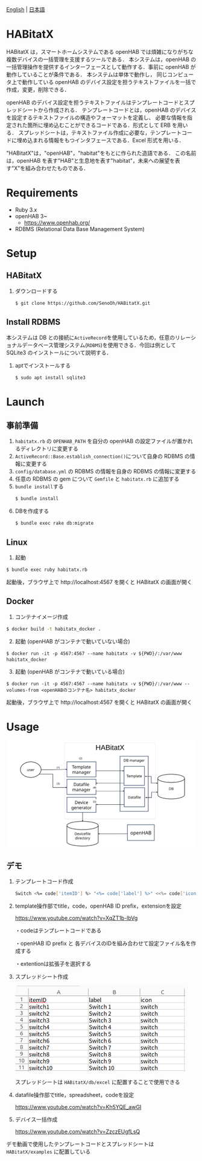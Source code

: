 [English][] | [日本語][]


[English]:  https://github.com/nomlab/HABitatX/README.md       "English"
[日本語]:    https://github.com/nomlab/HABitatX/README.ja.md    "日本語"

# HABitatX
HABitatX は，スマートホームシステムである openHAB では煩雑になりがちな複数デバイスの一括管理を支援するツールである．
本システムは，openHAB の一括管理操作を提供するインターフェースとして動作する．事前に openHAB が動作していることが条件である．
本システムは単体で動作し， 同じコンピュータ上で動作している openHAB のデバイス設定を担うテキストファイルを一括で作成，変更，削除できる．

openHAB のデバイス設定を担うテキストファイルはテンプレートコードとスプレッドシートから作成される．
テンプレートコードとは，openHAB のデバイスを設定するテキストファイルの構造やフォーマットを定義し、
必要な情報を指定された箇所に埋め込むことができるコードである．形式として ERB を用いる．
スプレッドシートは，テキストファイル作成に必要な，テンプレートコードに埋め込まれる情報をもつインタフェースである．Excel 形式を用いる．

"HABitatX"は，"openHAB"，"habitat"をもとに作られた造語である．
この名前は，openHAB を表す"HAB"と生息地を表す"habitat"，未来への展望を表す"X"を組み合わせたものである．
# Requirements
+ Ruby 3.x
+ openHAB 3~
  + https://www.openhab.org/
+ RDBMS (Relational Data Base Management System)


# Setup
## HABitatX
1. ダウンロードする
   ```bash
   $ git clone https://github.com/SenoOh/HABitatX.git
   ```
## Install RDBMS
本システムは DB との接続に`ActiveRecord`を使用しているため，任意のリレーショナルデータベース管理システム(`RDBMS`)を使用できる．今回は例として SQLite3 のインストールについて説明する．
1. aptでインストールする
   ```bash
   $ sudo apt install sqlite3
   ```


# Launch
## 事前準備
1. `habitatx.rb` の `OPENHAB_PATH` を自分の openHAB の設定ファイルが置かれるディレクトリに変更する
2. `ActiveRecord::Base.establish_connection()`について自身の RDBMS の情報に変更する
3. `config/database.yml` の RDBMS の情報を自身の RDBMS の情報に変更する
4. 任意の RDBMS の gem について `Gemfile` と `habitatx.rb` に追加する
5. `bundle install`する
   ```bash
   $ bundle install
   ```
6. DBを作成する
   ```bash
   $ bundle exec rake db:migrate
   ```

## Linux
1. 起動
```bash
$ bundle exec ruby habitatx.rb
```
起動後，ブラウザ上で http://localhost:4567 を開くと HABitatX の画面が開く

## Docker
1. コンテナイメージ作成
```bash
$ docker build -t habitatx_docker .
```
2. 起動 (openHAB がコンテナで動いていない場合)
```shell
$ docker run -it -p 4567:4567 --name habitatx -v ${PWD}/:/var/www habitatx_docker
```
3. 起動 (openHAB がコンテナで動いている場合)
```shell
$ docker run -it -p 4567:4567 --name habitatx -v ${PWD}/:/var/www --volumes-from <openHABのコンテナ名> habitatx_docker
```
起動後，ブラウザ上で http://localhost:4567 を開くと HABitatX の画面が開く

# Usage
![Overview](./doc/HABitatX.svg)

## デモ
1. テンプレートコード作成
   ```bash
   Switch <%= code['itemID'] %> "<%= code['label'] %>" <<%= code['icon'] %>>
   ```
2. template操作部でtitle，code，openHAB ID prefix，extensionを設定

   https://www.youtube.com/watch?v=XqZT1b-lbVg

   ・codeはテンプレートコードである
   
   ・openHAB ID prefix と 各デバイスのIDを組み合わせて設定ファイル名を作成する
   
   ・extentionは拡張子を選択する

3. スプレッドシート作成

   ![Overview](./doc/spreadsheet.png)

   スプレッドシートは `HABitatX/db/excel` に配置することで使用できる

4. datafile操作部でtitle，spreadsheet，codeを設定

   https://www.youtube.com/watch?v=Kh5YQE_awGI

5. デバイス一括作成

   https://www.youtube.com/watch?v=ZzczEUgfLsQ

デモ動画で使用したテンプレートコードとスプレッドシートは `HABitatX/examples` に配置している